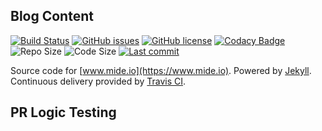 ## Blog Content

[![Build Status](https://travis-ci.org/mide/mide.io.svg?branch=master)](https://travis-ci.org/mide/mide.io) [![GitHub issues](https://img.shields.io/github/issues/mide/mide.io.svg)]({{site.source_url}}/issues) [![GitHub license](https://img.shields.io/badge/license-MIT-blue.svg)](https://raw.githubusercontent.com/mide/mide.io/master/LICENSE.txt) [![Codacy Badge](https://api.codacy.com/project/badge/Grade/7684974bf4804ac9afcef946ba1493ab)](https://www.codacy.com/app/mide/mide.io?utm_source=github.com&amp;utm_medium=referral&amp;utm_content=mide/mide.io&amp;utm_campaign=Badge_Grade) ![Repo Size](https://img.shields.io/github/repo-size/mide/mide.io.svg) ![Code Size](https://img.shields.io/github/languages/code-size/mide/mide.io.svg) [![Last commit](https://img.shields.io/github/last-commit/mide/mide.io.svg)](https://github.com/mide/mide.io/commits/master)

Source code for [www.mide.io](https://www.mide.io). Powered by [Jekyll](https://jekyllrb.com/). Continuous delivery provided by [Travis CI](https://travis-ci.org/mide/mide.io).

## PR Logic Testing
